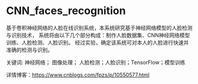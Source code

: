 # CNN_faces_recognition
   基于卷积神经网络的人脸在线识别系统，本系统研究基于神经网络模型的人脸检测与识别技术，
系统将由以下几个部分构成：制作人脸数据集、CNN神经网络模型训练、人脸检测、人脸识别。
经过实验，确定该系统可对本人的人脸进行快速并准确的检测与识别。

关键词: 神经网络； 图像处理； 人脸检测；人脸识别；TensorFlow；模型训练 

详情博客：https://www.cnblogs.com/fpzs/p/10550577.html
